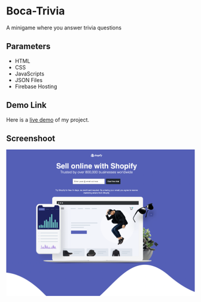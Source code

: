 # Boca-Trivia
A minigame where you answer trivia questions

## Parameters
- HTML 
- CSS
- JavaScripts
- JSON Files
- Firebase Hosting

## Demo Link
Here is a [live demo](https://ed-triviaboca.web.app/) of my project.

## Screenshoot
![Screenshoot of the project](https://github.com/elydaniels/shopify-landing-page-ccs/blob/8afa64e255a26c419cd82bc960fb87a80555214c/photos/shopify-pictures/shopifylandingpage-screenshot1.png)

